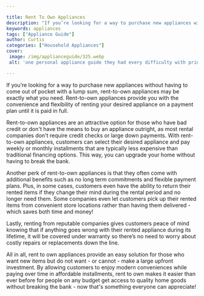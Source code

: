 ```yaml
---

title: Rent To Own Appliances
description: "If you’re looking for a way to purchase new appliances without having to come out of pocket with a lump sum, rent-to-own appliance...take a moment to check it out "
keywords: appliances
tags: ["Appliance Guide"]
author: Curtis
categories: ["Household Appliances"]
cover: 
 image: /img/applianceguide/325.webp
 alt: 'one personal appliance guide they had every difficulty with prior'

---
```


If you’re looking for a way to purchase new appliances without having to come out of pocket with a lump sum, rent-to-own appliances may be exactly what you need. Rent-to-own appliances provide you with the convenience and flexibility of renting your desired appliance on a payment plan until it is paid in full.

Rent-to-own appliances are an attractive option for those who have bad credit or don't have the means to buy an appliance outright, as most rental companies don't require credit checks or large down payments. With rent-to-own appliances, customers can select their desired appliance and pay weekly or monthly installments that are typically less expensive than traditional financing options. This way, you can upgrade your home without having to break the bank.

Another perk of rent-to-own appliances is that they often come with additional benefits such as no long term commitments and flexible payment plans. Plus, in some cases, customers even have the ability to return their rented items if they change their mind during the rental period and no longer need them. Some companies even let customers pick up their rented items from convenient store locations rather than having them delivered - which saves both time and money! 

Lastly, renting from reputable companies gives customers peace of mind knowing that if anything goes wrong with their rented appliance during its lifetime, it will be covered under warranty so there’s no need to worry about costly repairs or replacements down the line. 

All in all, rent to own appliances provide an easy solution for those who want new items but do not want - or cannot - make a large upfront investment. By allowing customers to enjoy modern conveniences while paying over time in affordable installments, rent to own makes it easier than ever before for people on any budget get access to quality home goods without breaking the bank - now that's something everyone can appreciate!
